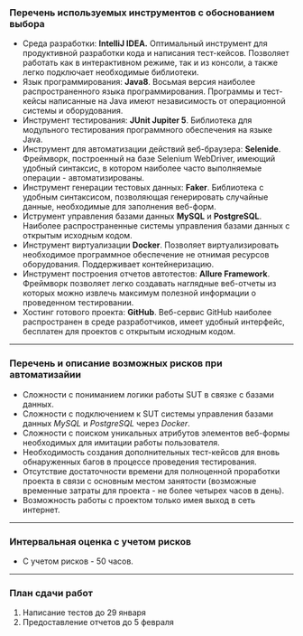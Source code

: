 ### Перечень используемых инструментов с обоснованием выбора
* Среда разработки: __IntelliJ IDEA.__ Оптимальный инструмент для продуктивной разработки кода и написания тест-кейсов. Позволяет работать как в интерактивном режиме, так и из консоли, а также легко подключает необходимые библиотеки.
* Язык программирования: __Java8__. Восьмая версия наиболее распространенного языка программирования. Программы и тест-кейсы написанные на Java имеют независимость от операционной системы и оборудования.
* Инструмент тестирования: __JUnit Jupiter 5__. Библиотека для модульного тестирования программного обеспечения на языке Java.
* Инструмент для автоматизации действий веб-браузера: __Selenide__. Фреймворк, построенный на базе Selenium WebDriver, имеющий удобный синтаксис, в котором наиболее часто выполняемые операции - автоматизированы.
* Инструмент генерации тестовых данных: __Faker__. Библиотека с удобным синтаксисом, позволяющая генерировать случайные данные, необходимые для заполнения веб-форм.
* Иструмент управления базами данных __MySQL__ и __PostgreSQL__. Наиболее распространенные системы управления базами данных с открытым исходным кодом. 
* Инструмент виртуализации __Docker__. Позволяет виртуализировать необходимое программное обеспечение не отнимая ресурсов оборудования. Поддерживает контейнеризацию. 
* Инструмент построения отчетов автотестов: __Allure Framework__. Фреймворк позволяет легко создавать наглядные веб-отчеты из которых можно извлечь максимум полезной информации о проведенном тестировании.
* Хостинг готового проекта: __GitHub__. Веб-сервис GitHub наиболее распространен в среде разработчиков, имеет удобный интерфейс, бесплатен для проектов с открытым исходным кодом. 
---
### Перечень и описание возможных рисков при автоматизайии
* Сложности с пониманием логики работы SUT в связке с базами данных.
* Сложности с подключением к SUT системы управления базами данных _MySQL_ и _PostgreSQL_ через _Docker_.
* Сложности с поиском уникальных атрибутов элементов веб-формы необходимых для имитации работы пользователя.
* Необходимость создания дополнительных тест-кейсов для вновь обнаруженных багов в процессе проведения тестирования.
* Отсутствие достаточности времени для полноценной проработки проекта в связи с основным местом занятости (возможные временные затраты для проекта - не более четырех часов в день).
* Возможность работы с проектом только имея выход в сеть интернет. 
---
### Интервальная оценка с учетом рисков
* С учетом рисков - 50 часов.
---
### План сдачи работ
1. Написание тестов до 29 января
1. Предоставление отчетов до 5 февраля
